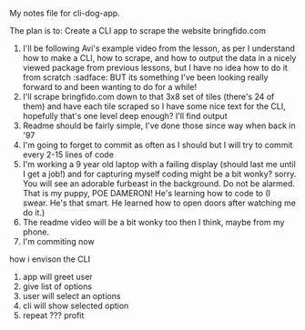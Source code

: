 My notes file for cli-dog-app.

The plan is to: Create a CLI app to scrape the website bringfido.com

1. I'll be following Avi's example video from the lesson, as per I understand how to make a CLI, how to scrape, and how to output the data in a nicely viewed package from previous lessons, but I have no idea how to do it from scratch :sadface: BUT its something I've been looking really forward to and been wanting to do for a while!
2. I'll scrape bringfido.com down to that 3x8 set of tiles (there's 24 of them) and have each tile scraped so I have some nice text for the CLI, hopefully that's one level deep enough? I'll find output
3. Readme should be fairly simple, I've done those since way when back in '97
4. I'm going to forget to commit as often as I should but I will try to commit every 2-15 lines of code
5. I'm working a 9 year old laptop with a failing display (should last me until I get a job!) and for capturing myself coding might be a bit wonky? sorry. You will see an adorable furbeast in the background. Do not be alarmed. That is my puppy, POE DAMERON! He's learning how to code to (I swear. He's that smart. He learned how to open doors after watching me do it.)
6. The readme video will be a bit wonky too then I think, maybe from my phone.
7. I'm commiting now

how i envison the CLI

1. app will greet user
2. give list of options
3. user will select an options
4. cli will show selected option
5. repeat
???
profit
